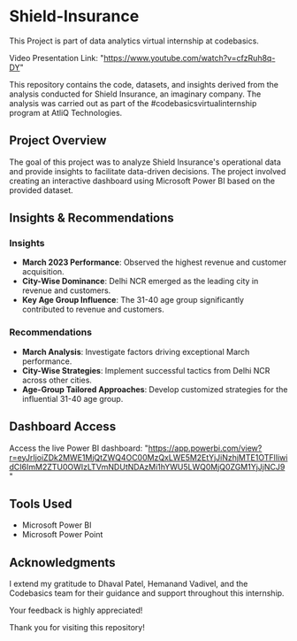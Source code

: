 # Shield-Insurance
This Project is part of data analytics virtual internship at codebasics.

Video Presentation Link:  "https://www.youtube.com/watch?v=cfzRuh8q-DY"

This repository contains the code, datasets, and insights derived from the analysis conducted for Shield Insurance, an imaginary company. The analysis was carried out as part of the #codebasicsvirtualinternship program at AtliQ Technologies.

## Project Overview

The goal of this project was to analyze Shield Insurance's operational data and provide insights to facilitate data-driven decisions. The project involved creating an interactive dashboard using Microsoft Power BI based on the provided dataset.


## Insights & Recommendations

### Insights
- **March 2023 Performance**: Observed the highest revenue and customer acquisition.
- **City-Wise Dominance**: Delhi NCR emerged as the leading city in revenue and customers.
- **Key Age Group Influence**: The 31-40 age group significantly contributed to revenue and customers.

### Recommendations
- **March Analysis**: Investigate factors driving exceptional March performance.
- **City-Wise Strategies**: Implement successful tactics from Delhi NCR across other cities.
- **Age-Group Tailored Approaches**: Develop customized strategies for the influential 31-40 age group.

## Dashboard Access

Access the live Power BI dashboard: "https://app.powerbi.com/view?r=eyJrIjoiZDk2MWE1MjQtZWQ4OC00MzQxLWE5M2EtYjJiNzhjMTE1OTFlIiwidCI6ImM2ZTU0OWIzLTVmNDUtNDAzMi1hYWU5LWQ0MjQ0ZGM1YjJjNCJ9"

## Tools Used
- Microsoft Power BI
- Microsoft Power Point

## Acknowledgments

I extend my gratitude to Dhaval Patel, Hemanand Vadivel, and the Codebasics team for their guidance and support throughout this internship.

Your feedback is highly appreciated!

Thank you for visiting this repository!
